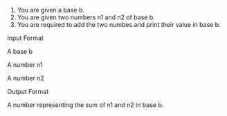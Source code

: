1. You are given a base b.
2. You are given two numbers n1 and n2 of base b.
3. You are required to add the two numbes and print their value in base b.

Input Format

A base b

A number n1

A number n2

Output Format

A number representing the sum of n1 and n2 in base b.